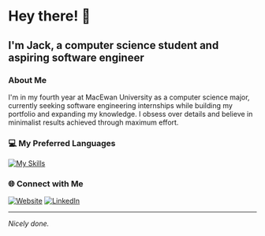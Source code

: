 # Hey there! 👋
## I'm Jack, a computer science student and aspiring software engineer

### About Me
I'm in my fourth year at MacEwan University as a computer science major, currently seeking software engineering internships while building my portfolio and expanding my knowledge. I obsess over details and believe in minimalist results achieved through maximum effort.

### 💻 My Preferred Languages
[![My Skills](https://skillicons.dev/icons?i=python,c,cs,rust,java)](https://skillicons.dev)


### 🌐 Connect with Me
[![Website](https://img.shields.io/badge/Personal_Site-jackderksen.github.io-blue?style=flat&logo=Google-Chrome)](https://jackderksen.github.io/)
[![LinkedIn](https://img.shields.io/badge/LinkedIn-Jack_Derksen-blue?style=flat&logo=LinkedIn)](https://linkedin.com/in/jack-derksen-6292a1261)

---
*Nicely done.*
